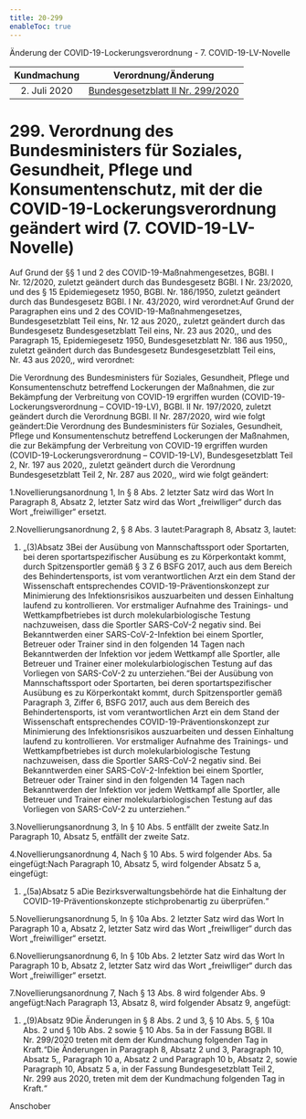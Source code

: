 ```yaml
---
title: 20-299
enableToc: true
---
```


Änderung der COVID-19-Lockerungsverordnung - 7. COVID-19-LV-Novelle

| Kundmachung   | Verordnung/Änderung |
|:-------------:|:----------------:|
| 2. Juli 2020 | [Bundesgesetzblatt II Nr. 299/2020](https://www.ris.bka.gv.at/eli/bgbl/II/2020/299) |

299\. Verordnung des Bundesministers für Soziales, Gesundheit, Pflege und Konsumentenschutz, mit der die COVID-19-Lockerungsverordnung geändert wird (7. COVID-19-LV-Novelle)
=============================================================================================================================================================================

Auf Grund der §§ 1 und 2 des COVID-19-Maßnahmengesetzes, BGBl. I Nr. 12/2020, zuletzt geändert durch das Bundesgesetz BGBl. I Nr. 23/2020, und des § 15 Epidemiegesetz 1950, BGBl. Nr. 186/1950, zuletzt geändert durch das Bundesgesetz BGBl. I Nr. 43/2020, wird verordnet:Auf Grund der Paragraphen eins und 2 des COVID-19-Maßnahmengesetzes, Bundesgesetzblatt Teil eins, Nr. 12 aus 2020,, zuletzt geändert durch das Bundesgesetz Bundesgesetzblatt Teil eins, Nr. 23 aus 2020,, und des Paragraph 15, Epidemiegesetz 1950, Bundesgesetzblatt Nr. 186 aus 1950,, zuletzt geändert durch das Bundesgesetz Bundesgesetzblatt Teil eins, Nr. 43 aus 2020,, wird verordnet:

Die Verordnung des Bundesministers für Soziales, Gesundheit, Pflege und Konsumentenschutz betreffend Lockerungen der Maßnahmen, die zur Bekämpfung der Verbreitung von COVID-19 ergriffen wurden (COVID-19-Lockerungsverordnung – COVID-19-LV), BGBl. II Nr. 197/2020, zuletzt geändert durch die Verordnung BGBl. II Nr. 287/2020, wird wie folgt geändert:Die Verordnung des Bundesministers für Soziales, Gesundheit, Pflege und Konsumentenschutz betreffend Lockerungen der Maßnahmen, die zur Bekämpfung der Verbreitung von COVID-19 ergriffen wurden (COVID-19-Lockerungsverordnung – COVID-19-LV), Bundesgesetzblatt Teil 2, Nr. 197 aus 2020,, zuletzt geändert durch die Verordnung Bundesgesetzblatt Teil 2, Nr. 287 aus 2020,, wird wie folgt geändert:

1.Novellierungsanordnung 1, In § 8 Abs. 2 letzter Satz wird das Wort In Paragraph 8, Absatz 2, letzter Satz wird das Wort „freiwlliger“ durch das Wort „freiwilliger“ ersetzt.

2.Novellierungsanordnung 2, § 8 Abs. 3 lautet:Paragraph 8, Absatz 3, lautet:

1.  „(3)Absatz 3Bei der Ausübung von Mannschaftssport oder Sportarten, bei deren sportartspezifischer Ausübung es zu Körperkontakt kommt, durch Spitzensportler gemäß § 3 Z 6 BSFG 2017, auch aus dem Bereich des Behindertensports, ist vom verantwortlichen Arzt ein dem Stand der Wissenschaft entsprechendes COVID-19-Präventionskonzept zur Minimierung des Infektionsrisikos auszuarbeiten und dessen Einhaltung laufend zu kontrollieren. Vor erstmaliger Aufnahme des Trainings- und Wettkampfbetriebes ist durch molekularbiologische Testung nachzuweisen, dass die Sportler SARS-CoV-2 negativ sind. Bei Bekanntwerden einer SARS-CoV-2-Infektion bei einem Sportler, Betreuer oder Trainer sind in den folgenden 14 Tagen nach Bekanntwerden der Infektion vor jedem Wettkampf alle Sportler, alle Betreuer und Trainer einer molekularbiologischen Testung auf das Vorliegen von SARS-CoV-2 zu unterziehen.“Bei der Ausübung von Mannschaftssport oder Sportarten, bei deren sportartspezifischer Ausübung es zu Körperkontakt kommt, durch Spitzensportler gemäß Paragraph 3, Ziffer 6, BSFG 2017, auch aus dem Bereich des Behindertensports, ist vom verantwortlichen Arzt ein dem Stand der Wissenschaft entsprechendes COVID-19-Präventionskonzept zur Minimierung des Infektionsrisikos auszuarbeiten und dessen Einhaltung laufend zu kontrollieren. Vor erstmaliger Aufnahme des Trainings- und Wettkampfbetriebes ist durch molekularbiologische Testung nachzuweisen, dass die Sportler SARS-CoV-2 negativ sind. Bei Bekanntwerden einer SARS-CoV-2-Infektion bei einem Sportler, Betreuer oder Trainer sind in den folgenden 14 Tagen nach Bekanntwerden der Infektion vor jedem Wettkampf alle Sportler, alle Betreuer und Trainer einer molekularbiologischen Testung auf das Vorliegen von SARS-CoV-2 zu unterziehen.“
    

3.Novellierungsanordnung 3, In § 10 Abs. 5 entfällt der zweite Satz.In Paragraph 10, Absatz 5, entfällt der zweite Satz.

4.Novellierungsanordnung 4, Nach § 10 Abs. 5 wird folgender Abs. 5a eingefügt:Nach Paragraph 10, Absatz 5, wird folgender Absatz 5 a, eingefügt:

1.  „(5a)Absatz 5 aDie Bezirksverwaltungsbehörde hat die Einhaltung der COVID-19-Präventionskonzepte stichprobenartig zu überprüfen.“
    

5.Novellierungsanordnung 5, In § 10a Abs. 2 letzter Satz wird das Wort In Paragraph 10 a, Absatz 2, letzter Satz wird das Wort „freiwlliger“ durch das Wort „freiwilliger“ ersetzt.

6.Novellierungsanordnung 6, In § 10b Abs. 2 letzter Satz wird das Wort In Paragraph 10 b, Absatz 2, letzter Satz wird das Wort „freiwlliger“ durch das Wort „freiwilliger“ ersetzt.

7.Novellierungsanordnung 7, Nach § 13 Abs. 8 wird folgender Abs. 9 angefügt:Nach Paragraph 13, Absatz 8, wird folgender Absatz 9, angefügt:

1.  „(9)Absatz 9Die Änderungen in § 8 Abs. 2 und 3, § 10 Abs. 5, § 10a Abs. 2 und § 10b Abs. 2 sowie § 10 Abs. 5a in der Fassung BGBl. II Nr. 299/2020 treten mit dem der Kundmachung folgenden Tag in Kraft.“Die Änderungen in Paragraph 8, Absatz 2 und 3, Paragraph 10, Absatz 5,, Paragraph 10 a, Absatz 2 und Paragraph 10 b, Absatz 2, sowie Paragraph 10, Absatz 5 a, in der Fassung Bundesgesetzblatt Teil 2, Nr. 299 aus 2020, treten mit dem der Kundmachung folgenden Tag in Kraft.“
    

Anschober
